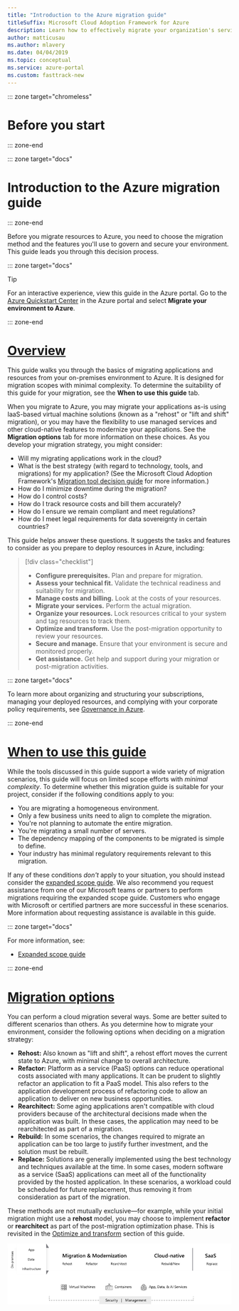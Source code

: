 ```yaml
---
title: "Introduction to the Azure migration guide"
titleSuffix: Microsoft Cloud Adoption Framework for Azure
description: Learn how to effectively migrate your organization's services to Azure with step-by-step guidance.
author: matticusau
ms.author: mlavery
ms.date: 04/04/2019
ms.topic: conceptual
ms.service: azure-portal
ms.custom: fasttrack-new
---
```


::: zone target="chromeless"

# Before you start

::: zone-end

::: zone target="docs"

# Introduction to the Azure migration guide

::: zone-end

Before you migrate resources to Azure, you need to choose the migration method and the features you'll use to govern and secure your environment. This guide leads you through this decision process.

::: zone target="docs"

> [!TIP]
> For an interactive experience, view this guide in the Azure portal. Go to the [Azure Quickstart Center](https://portal.azure.com/?feature.quickstart=true#blade/Microsoft_Azure_Resources/QuickstartCenterBlade) in the Azure portal and select **Migrate your environment to Azure**.

::: zone-end

# [Overview](#tab/Overview)

This guide walks you through the basics of migrating applications and resources from your on-premises environment to Azure. It is designed for migration scopes with minimal complexity. To determine the suitability of this guide for your migration, see the **When to use this guide** tab.

When you migrate to Azure, you may migrate your applications as-is using IaaS-based virtual machine solutions (known as a "rehost" or "lift and shift" migration), or you may have the flexibility to use managed services and other cloud-native features to modernize your applications. See the **Migration options** tab for more information on these choices. As you develop your migration strategy, you might consider:

- Will my migrating applications work in the cloud?
- What is the best strategy (with regard to technology, tools, and migrations) for my application? (See the Microsoft Cloud Adoption Framework's [Migration tool decision guide](../../decision-guides/migrate-decision-guide/index.md) for more information.)
- How do I minimize downtime during the migration?
- How do I control costs?
- How do I track resource costs and bill them accurately?
- How do I ensure we remain compliant and meet regulations?
- How do I meet legal requirements for data sovereignty in certain countries?

This guide helps answer these questions. It suggests the tasks and features to consider as you prepare to deploy resources in Azure, including:

> [!div class="checklist"]
>
> - **Configure prerequisites.** Plan and prepare for migration.
> - **Assess your technical fit.** Validate the technical readiness and suitability for migration.
> - **Manage costs and billing.** Look at the costs of your resources.
> - **Migrate your services.** Perform the actual migration.
> - **Organize your resources.** Lock resources critical to your system and tag resources to track them.
> - **Optimize and transform.** Use the post-migration opportunity to review your resources.
> - **Secure and manage.** Ensure that your environment is secure and monitored properly.
> - **Get assistance.** Get help and support during your migration or post-migration activities.

::: zone target="docs"

To learn more about organizing and structuring your subscriptions, managing your deployed resources, and complying with your corporate policy requirements, see [Governance in Azure](/azure/security/governance-in-azure).

::: zone-end

# [When to use this guide](#tab/WhenToUseThisGuide)

While the tools discussed in this guide support a wide variety of migration scenarios, this guide will focus on limited scope efforts with _minimal complexity_. To determine whether this migration guide is suitable for your project, consider if the following conditions apply to you:

- You are migrating a homogeneous environment.
- Only a few business units need to align to complete the migration.
- You're not planning to automate the entire migration.
- You're migrating a small number of servers.
- The dependency mapping of the components to be migrated is simple to define.
- Your industry has minimal regulatory requirements relevant to this migration.

If any of these conditions _don't_ apply to your situation, you should instead consider the [expanded scope guide](../expanded-scope/index.md). We also recommend you request assistance from one of our Microsoft teams or partners to perform migrations requiring the expanded scope guide. Customers who engage with Microsoft or certified partners are more successful in these scenarios. More information about requesting assistance is available in this guide.

<!-- markdownlint-enable MD033 -->

::: zone target="docs"

For more information, see:

- [Expanded scope guide](../expanded-scope/index.md)

::: zone-end

# [Migration options](#tab/MigrationOptions)

You can perform a cloud migration several ways. Some are better suited to different scenarios than others. As you determine how to migrate your environment, consider the following options when deciding on a migration strategy:

- **Rehost:** Also known as "lift and shift", a rehost effort moves the current state to Azure, with minimal change to overall architecture.
- **Refactor:** Platform as a service (PaaS) options can reduce operational costs associated with many applications. It can be prudent to slightly refactor an application to fit a PaaS model. This also refers to the application development process of refactoring code to allow an application to deliver on new business opportunities.
- **Rearchitect:** Some aging applications aren't compatible with cloud providers because of the architectural decisions made when the application was built. In these cases, the application may need to be rearchitected as part of a migration.
- **Rebuild:** In some scenarios, the changes required to migrate an application can be too large to justify further investment, and the solution must be rebuilt.
- **Replace:** Solutions are generally implemented using the best technology and techniques available at the time. In some cases, modern software as a service (SaaS) applications can meet all of the functionality provided by the hosted application. In these scenarios, a workload could be scheduled for future replacement, thus removing it from consideration as part of the migration.

These methods are not mutually exclusive&mdash;for example, while your initial migration might use a **rehost** model, you may choose to implement **refactor** or **rearchitect** as part of the post-migration optimization phase. This is revisited in the [Optimize and transform](optimize-and-transform.md) section of this guide.

![Infographic of the migration options](../../_images/migration/migration-options.png)
